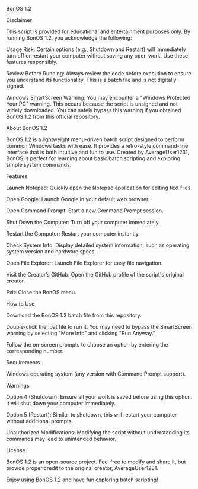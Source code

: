 BonOS 1.2

Disclaimer

This script is provided for educational and entertainment purposes only. By running BonOS 1.2, you acknowledge the following:

Usage Risk: Certain options (e.g., Shutdown and Restart) will immediately turn off or restart your computer without saving any open work. Use these features responsibly.

Review Before Running: Always review the code before execution to ensure you understand its functionality. This is a batch file and is not digitally signed.

Windows SmartScreen Warning: You may encounter a "Windows Protected Your PC" warning. This occurs because the script is unsigned and not widely downloaded. You can safely bypass this warning if you obtained BonOS 1.2 from this official repository.

About BonOS 1.2

BonOS 1.2 is a lightweight menu-driven batch script designed to perform common Windows tasks with ease. It provides a retro-style command-line interface that is both intuitive and fun to use. Created by AverageUser1231, BonOS is perfect for learning about basic batch scripting and exploring simple system commands.

Features

Launch Notepad: Quickly open the Notepad application for editing text files.

Open Google: Launch Google in your default web browser.

Open Command Prompt: Start a new Command Prompt session.

Shut Down the Computer: Turn off your computer immediately.

Restart the Computer: Restart your computer instantly.

Check System Info: Display detailed system information, such as operating system version and hardware specs.

Open File Explorer: Launch File Explorer for easy file navigation.

Visit the Creator’s GitHub: Open the GitHub profile of the script's original creator.

Exit: Close the BonOS menu.

How to Use

Download the BonOS 1.2 batch file from this repository.

Double-click the .bat file to run it. You may need to bypass the SmartScreen warning by selecting "More Info" and clicking "Run Anyway."

Follow the on-screen prompts to choose an option by entering the corresponding number.

Requirements

Windows operating system (any version with Command Prompt support).

Warnings

Option 4 (Shutdown): Ensure all your work is saved before using this option. It will shut down your computer immediately.

Option 5 (Restart): Similar to shutdown, this will restart your computer without additional prompts.

Unauthorized Modifications: Modifying the script without understanding its commands may lead to unintended behavior.

License

BonOS 1.2 is an open-source project. Feel free to modify and share it, but provide proper credit to the original creator, AverageUser1231.

Enjoy using BonOS 1.2 and have fun exploring batch scripting!


